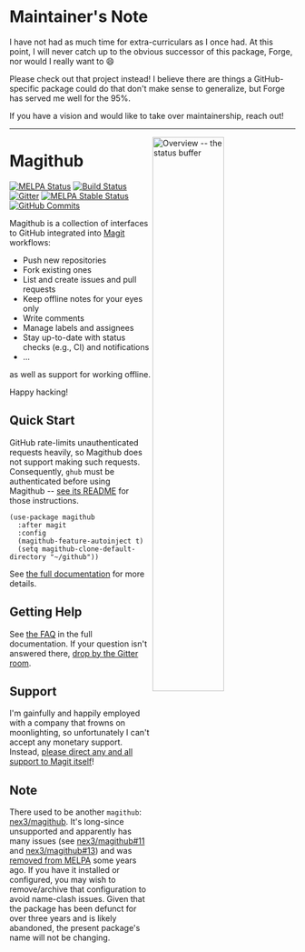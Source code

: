 # Maintainer's Note

I have not had as much time for extra-curriculars as I once had.
At this point, I will never catch up to the obvious successor of
this package, Forge, nor would I really want to :smile:

Please check out that project instead!  I believe there are things
a GitHub-specific package could do that don't make sense to generalize,
but Forge has served me well for the 95%.

If you have a vision and would like to take over maintainership,
reach out!

---

<a href="screenshots.md"><img align="right" src="https://github.com/vermiculus/magithub/raw/master/images/status.png" width="50%" alt="Overview -- the status buffer"/></a>

# Magithub

[![MELPA Status](http://melpa.milkbox.net/packages/magithub-badge.svg)](http://melpa.milkbox.net/#/magithub)
[![Build Status](https://travis-ci.org/vermiculus/magithub.svg?branch=master)](https://travis-ci.org/vermiculus/magithub)
[![Gitter](https://badges.gitter.im/vermiculus/magithub.svg)](https://gitter.im/vermiculus/magithub)
[![MELPA Stable Status](http://melpa-stable.milkbox.net/packages/magithub-badge.svg)](http://melpa-stable.milkbox.net/#/magithub)
[![GitHub Commits](https://img.shields.io/github/commits-since/vermiculus/magithub/latest.svg)](//github.com/vermiculus/magithub/releases)

Magithub is a collection of interfaces to GitHub integrated into
[Magit][magit] workflows:

- Push new repositories
- Fork existing ones
- List and create issues and pull requests
- Keep offline notes for your eyes only
- Write comments
- Manage labels and assignees
- Stay up-to-date with status checks (e.g., CI) and notifications
- ...

as well as support for working offline.

Happy hacking!

## Quick Start

GitHub rate-limits unauthenticated requests heavily, so Magithub does
not support making such requests.  Consequently, `ghub` must be
authenticated before using Magithub -- [see its README][ghub] for
those instructions.

```elisp
(use-package magithub
  :after magit
  :config
  (magithub-feature-autoinject t)
  (setq magithub-clone-default-directory "~/github"))
```

See [the full documentation][magithub-org] for more details.

## Getting Help

See [the FAQ][magithub-org-faq] in the full documentation.  If your
question isn't answered there, [drop by the Gitter
room]((https://gitter.im/vermiculus/magithub)).

## Support

I'm gainfully and happily employed with a company that frowns on
moonlighting, so unfortunately I can't accept any monetary support.
Instead, [please direct any and all support to Magit
itself][magit-donate]!

## Note

There used to be another `magithub`: [nex3/magithub][old-magithub].
It's long-since unsupported and apparently has many issues
(see [nex3/magithub#11][old-magithub-11]
and [nex3/magithub#13][old-magithub-13]) and
was [removed from MELPA][melpa-1126] some years ago.  If you have it
installed or configured, you may wish to remove/archive that
configuration to avoid name-clash issues.  Given that the package has
been defunct for over three years and is likely abandoned, the present
package's name will not be changing.

[magit]: //www.github.com/magit/magit
[magit-donate]: https://magit.vc/donate
[ghub]: //github.com/tarsius/ghub
[hub]: //hub.github.com
[token]: https://github.com/settings/tokens
[gh-use-package]: //github.com/jwiegley/use-package
[old-magithub]: //github.com/nex3/magithub
[old-magithub-11]: //github.com/nex3/magithub/issues/11
[old-magithub-13]: //github.com/nex3/magithub/issues/13
[melpa-1126]: //github.com/melpa/melpa/issues/1126
[magithub-org]: https://github.com/vermiculus/magithub/blob/master/magithub.org
[magithub-org-faq]: https://github.com/vermiculus/magithub/blob/master/magithub.org#faq
